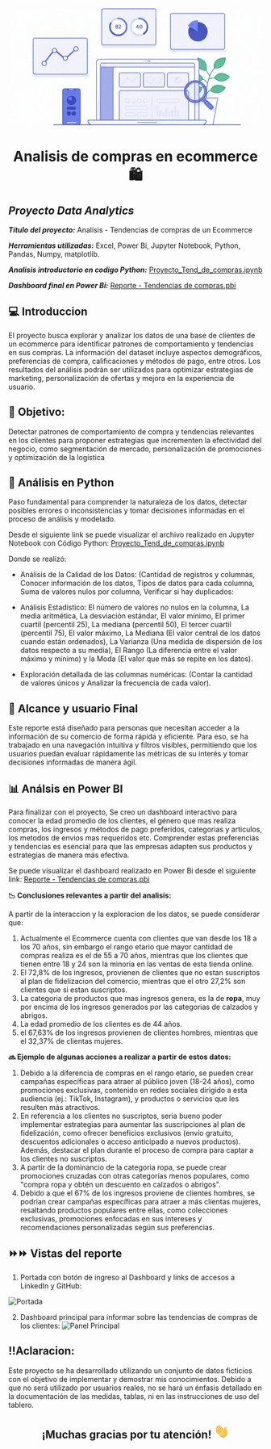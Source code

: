 <p align="center">
    <img src="https://github.com/Patriciol03/Analisis_tendencias_de_compras/blob/main/Imagenes/Dise%C3%B1o%20sin%20t%C3%ADtulo.gif">
</p>




<center>
<h1> Analisis de compras en ecommerce 🛍️ </h1>
</center>


## ***Proyecto Data Analytics***

***Título del proyecto:*** Analisis - Tendencias de compras de un Ecommerce

***Herramientas utilizadas:*** Excel, Power Bi, Jupyter Notebook, Python, Pandas, Numpy, matplotlib.

***Analisis introductorio en codigo Python:*** [Proyecto_Tend_de_compras.ipynb](https://github.com/Patriciol03/Analisis_tendencias_de_compras/blob/main/Proyecto_Tend_de_compras.ipynb)

***Dashboard final en Power Bi:*** [Reporte - Tendencias de compras.pbi](https://app.powerbi.com/view?r=eyJrIjoiYzA2ZThmN2UtZDc0ZC00ZDJhLTkxZmMtNDc3ZTIyNTgzZGI0IiwidCI6ImViZTFkZTRkLWIyM2EtNDMxNC1hNGM4LTk3OTRiZGVlNDY5OSIsImMiOjR9)


## 💻 Introduccion
El proyecto busca explorar y analizar los datos de una base de clientes de un ecommerce para identificar patrones de comportamiento y tendencias en sus compras. La información del dataset incluye aspectos demográficos, preferencias de compra, calificaciones y métodos de pago, entre otros. Los resultados del análisis podrán ser utilizados para optimizar estrategias de marketing, personalización de ofertas y mejora en la experiencia de usuario.


## 🎯 Objetivo: 
Detectar patrones de comportamiento de compra y tendencias relevantes en los clientes para proponer estrategias que incrementen la efectividad del negocio, como segmentación de mercado, personalización de promociones y optimización de la logística


## 📶 Análisis en Python 
Paso fundamental para comprender la naturaleza de los datos, detectar posibles errores o inconsistencias y tomar decisiones informadas en el proceso de análisis y modelado.

Desde el siguiente link se puede visualizar el archivo realizado en Jupyter Notebook con Código Python: [Proyecto_Tend_de_compras.ipynb](https://github.com/Patriciol03/Analisis_tendencias_de_compras/blob/main/Proyecto_Tend_de_compras.ipynb)

Donde se realizó:

- Análisis de la Calidad de los Datos: (Cantidad de registros y columnas, Conocer información de los datos, Tipos de datos para cada columna, Suma de valores nulos por columna, Verificar si hay duplicados:

- Análisis Estadístico: El número de valores no nulos en la columna, La media aritmética, La desviación estándar, El valor mínimo, El primer cuartil (percentil 25), La mediana (percentil 50), El tercer cuartil (percentil 75), El valor máximo, La Mediana (El valor central de los datos cuando están ordenados), La Varianza (Una medida de dispersión de los datos respecto a su media), El Rango (La diferencia entre el valor máximo y mínimo) y la Moda (El valor que más se repite en los datos).

- Exploración detallada de las columnas numéricas: (Contar la cantidad de valores únicos y Analizar la frecuencia de cada valor).

## 👥 Alcance y usuario Final
Este reporte está diseñado para personas que necesitan acceder a la información de su comercio de forma rápida y eficiente. Para eso, se ha trabajado en una navegación intuitiva y filtros visibles, permitiendo que los usuarios puedan evaluar rápidamente las métricas de su interés y tomar decisiones informadas de manera ágil.

## 📊 Análsis en Power BI 
Para finalizar con el proyecto, Se creo un dashboard interactivo para conocer la edad promedio de los clientes, el género que mas realiza compras, los ingresos y métodos de pago preferidos, categorias y articulos, los metodos de envios mas requeridos etc. Comprender estas preferencias y tendencias es esencial para que las empresas adapten sus productos y estrategias de manera más efectiva.

Se puede visualizar el dashboard realizado en Power Bi desde el siguiente link: [Reporte - Tendencias de compras.pbi](https://app.powerbi.com/view?r=eyJrIjoiYzA2ZThmN2UtZDc0ZC00ZDJhLTkxZmMtNDc3ZTIyNTgzZGI0IiwidCI6ImViZTFkZTRkLWIyM2EtNDMxNC1hNGM4LTk3OTRiZGVlNDY5OSIsImMiOjR9)

**📉 Conclusiones relevantes a partir del analisis:**

A partir de la interaccion y la exploracion de los datos, se puede considerar que:

1) Actualmente el Ecommerce cuenta con clientes que van desde los 18 a los 70 años, sin embargo el rango etario que mayor cantidad de compras realiza es el de 55 a 70 años, mientras que los clientes que tienen entre 18 y 24 son la minoria en las ventas de esta tienda online.
2) El 72,8% de los ingresos, provienen de clientes que no estan suscriptos al plan de fidelizacion del comercio, mientras que el otro 27,2% son clientes que si estan suscriptos.
3) La categoria de productos que mas ingresos genera, es la de **ropa**, muy por encima de los ingresos generados por las categorias de calzados y abrigos.
5) La edad promedio de los clientes es de 44 años.
6) el 67,63% de los ingresos provienen de clientes hombres, mientras que el 32,37% de clientas mujeres.

**🔜 Ejemplo de algunas acciones a realizar a partir de estos datos:** 
1) Debido a la diferencia de compras en el rango etario, se pueden crear campañas específicas para atraer al público joven (18-24 años), como promociones exclusivas, contenido en redes sociales dirigido a esta audiencia (ej.: TikTok, Instagram), y productos o servicios que les resulten más atractivos.
2) En referencia a los clientes no suscriptos, seria bueno poder implementar estrategias para aumentar las suscripciones al plan de fidelización, como ofrecer beneficios exclusivos (envío gratuito, descuentos adicionales o acceso anticipado a nuevos productos). Además, destacar el plan durante el proceso de compra para captar a los clientes no suscriptos.
3) A partir de la dominancio de la categoria ropa, se puede crear promociones cruzadas con otras categorías menos populares, como "compra ropa y obtén un descuento en calzados o abrigos".
4) Debido a que el 67% de los ingresos proviene de clientes hombres, se podrian crear campañas específicas para atraer a más clientas mujeres, resaltando productos populares entre ellas, como colecciones exclusivas, promociones enfocadas en sus intereses y recomendaciones personalizadas según sus preferencias.

## ⏩⏩ Vistas del reporte

1) Portada con botón de ingreso al Dashboard y links de accesos a LinkedIn y GitHub:

![Portada](https://github.com/user-attachments/assets/aac90667-e340-489f-8396-781caa126c57)

2) Dashboard principal para informar sobre las tendencias de compras de los clientes:
![Panel Principal](https://github.com/user-attachments/assets/e696ec74-d2c8-401b-886c-13b8eb2318d1)

## ‼️Aclaracion: 
Este proyecto se ha desarrollado utilizando un conjunto de datos ficticios con el objetivo de implementar y demostrar mis conocimientos. Debido a que no será utilizado por usuarios reales, no se hará un énfasis detallado en la documentación de las medidas, tablas, ni en las instrucciones de uso del tablero.

<h2 align="center">¡Muchas gracias por tu atención! <img src="https://github.com/ABSphreak/ABSphreak/blob/master/gifs/Hi.gif" width="30px"></h2>







